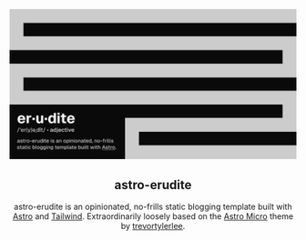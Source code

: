 ![Showcase Card](/public/static/twitter-card.png)

<div align="center">

## astro-erudite

astro-erudite is an opinionated, no-frills static blogging template built with [Astro](https://astro.build/) and [Tailwind](https://tailwindcss.com/). Extraordinarily loosely based on the [Astro Micro](https://astro-micro.vercel.app/) theme by [trevortylerlee](https://github.com/trevortylerlee).

</div>
